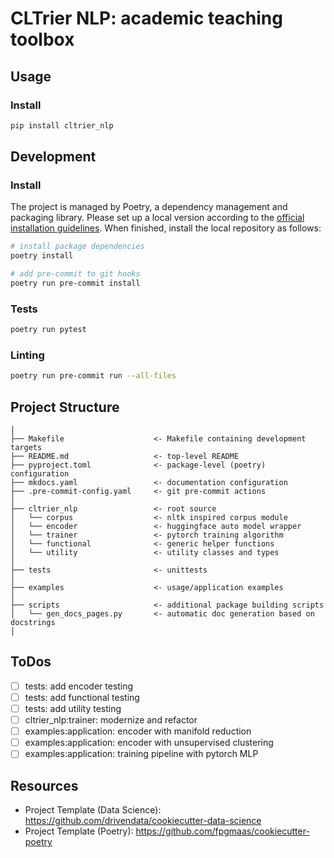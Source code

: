 # CLTrier NLP: academic teaching toolbox

## Usage

### Install

```bash
pip install cltrier_nlp
```

## Development

### Install

The project is managed by Poetry, a dependency management and packaging library. Please set up a local version according to the [official installation guidelines](https://python-poetry.org/docs/). When finished, install the local repository as follows:

```bash
# install package dependencies
poetry install

# add pre-commit to git hooks
poetry run pre-commit install  
```

### Tests

```bash
poetry run pytest
```

### Linting

```bash
poetry run pre-commit run --all-files
```

## Project Structure

```   
│ 
├── Makefile                    <- Makefile containing development targets
├── README.md                   <- top-level README
├── pyproject.toml              <- package-level (poetry) configuration
├── mkdocs.yaml                 <- documentation configuration
├── .pre-commit-config.yaml     <- git pre-commit actions
│
├── cltrier_nlp                 <- root source
│   └── corpus                  <- nltk inspired corpus module
│   └── encoder                 <- huggingface auto model wrapper
│   └── trainer                 <- pytorch training algorithm
│   └── functional              <- generic helper functions
│   └── utility                 <- utility classes and types
│
├── tests                       <- unittests
│
├── examples                    <- usage/application examples
│
├── scripts                     <- additional package building scripts
│   └── gen_docs_pages.py       <- automatic doc generation based on docstrings
│
```

## ToDos

- [ ] tests: add encoder testing
- [ ] tests: add functional testing
- [ ] tests: add utility testing
- [ ] cltrier_nlp:trainer: modernize and refactor
- [ ] examples:application: encoder with manifold reduction
- [ ] examples:application: encoder with unsupervised clustering
- [ ] examples:application: training pipeline with pytorch MLP

## Resources

- Project Template (Data Science): <https://github.com/drivendata/cookiecutter-data-science>
- Project Template (Poetry): <https://github.com/fpgmaas/cookiecutter-poetry>